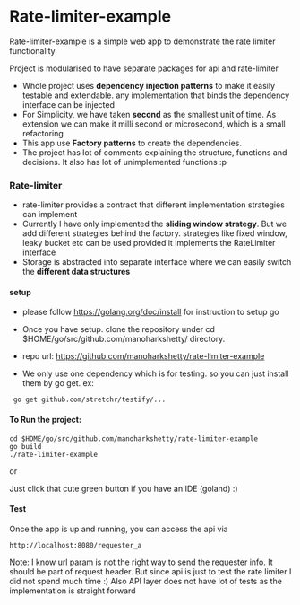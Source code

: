 # Rate-limiter-example

Rate-limiter-example is a simple web app to demonstrate the rate limiter functionality

Project is modularised to have separate packages for api and rate-limiter

* Whole project uses **dependency injection patterns** to make it easily testable and extendable. any implementation that binds the dependency interface can be injected
* For Simplicity, we have taken **second** as the smallest unit of time. As extension we can make it milli second or microsecond, which is a small refactoring
* This app use **Factory patterns** to create the dependencies.
* The project has lot of comments explaining the structure, functions and decisions. It also has lot of unimplemented functions :p

### Rate-limiter
* rate-limiter provides a contract that different implementation strategies can implement
* Currently I have only implemented the **sliding window strategy**. But we add different strategies behind the factory. strategies like fixed window, leaky bucket etc can be used provided it implements the RateLimiter interface
* Storage is abstracted into separate interface where we can easily switch the **different data structures**  


#### setup

* please follow https://golang.org/doc/install for instruction to setup go

* Once you have setup. clone the repository under cd $HOME/go/src/github.com/manoharkshetty/ directory.

* repo url: https://github.com/manoharkshetty/rate-limiter-example

* We only use one dependency which is for testing. so you can just install them by go get. 
ex: 
```
 go get github.com/stretchr/testify/... 
```


#### To Run the project:

```
cd $HOME/go/src/github.com/manoharkshetty/rate-limiter-example
go build 
./rate-limiter-example
```

or 

Just click that cute green button if you have an IDE (goland) :)

#### Test

Once the app is up and running, you can access the api via 

```
http://localhost:8080/requester_a
```

Note: I know url param is not the right way to send the requester info. It should be part of request header. But since api is just to test the rate limiter I did not spend much time :)
Also API layer does not have lot of tests as the implementation is straight forward



